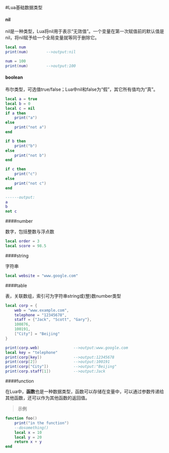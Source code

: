#Lua基础数据类型
#### nil

nil是一种类型，Lua将nil用于表示“无效值”。一个变量在第一次赋值前的默认值是nil，将nil赋予给一个全局变量就等同于删除它。

```lua
local num
print(num)        -->output:nil

num = 100
print(num)        -->output:100
```

#### boolean

布尔类型，可选值true/false；Lua中nil和false为“假”，其它所有值均为“真”。

```lua
local a = true
local b = 0
local c = nil
if a then
    print("a")
else
    print("not a")
end

if b then
    print("b")
else
    print("not b")
end

if c then
    print("c")
else
    print("not c")
end

------output:
a
b
not c
```


####number

数字，包括整数与浮点数

```lua
local order = 3
local score = 98.5
```

####string

字符串

```lua
local website = "www.google.com"
```

####table

表，关联数组，索引可为字符串string或(整)数number类型

```lua
local corp = {
    web = "www.example.com",
    telephone = "12345678",
    staff = {"Jack", "Scott", "Gary"},
    100876,
    100191,
    ["City"] = "Beijing"
}

print(corp.web)               -->output:www.google.com
local key = "telephone"
print(corp[key])              -->output:12345678
print(corp[2])                -->output:100191
print(corp["City"])           -->output:"Beijing"
print(corp.staff[1])          -->output:Jack

```

####function

在Lua中，**函数**也是一种数据类型，函数可以存储在变量中，可以通过参数传递给其他函数，还可以作为其他函数的返回值。
> 示例

```lua
function foo()
    print("in the function")
    --dosomething()
    local x = 10
    local y = 20
    return x + y
end
```
